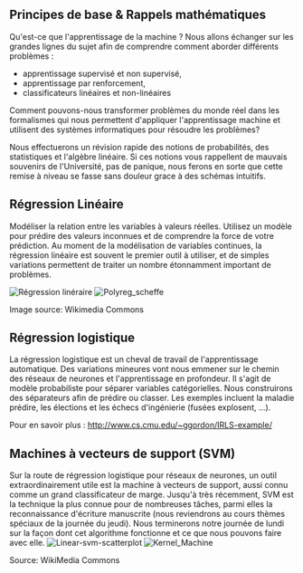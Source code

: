 ## Principes de base & Rappels mathématiques
Qu'est-ce que l'apprentissage de la machine ?
Nous allons échanger sur les grandes lignes du sujet afin de comprendre comment aborder différents problèmes :
* apprentissage supervisé et non supervisé,
* apprentissage par renforcement,
* classificateurs linéaires et non-linéaires

Comment pouvons-nous transformer problèmes du monde réel dans les formalismes qui nous permettent d'appliquer l'apprentissage machine et utilisent des systèmes informatiques pour résoudre les problèmes?

Nous effectuerons un révision rapide des notions de probabilités, des statistiques et l'algèbre linéaire. Si ces notions vous rappellent de mauvais souvenirs de l'Université, pas de panique, nous ferons en sorte que cette remise à niveau se fasse sans douleur grace à des schémas intuitifs.

## Régression Linéaire
Modéliser la relation entre les variables à valeurs réelles. Utilisez un modèle pour prédire des valeurs inconnues et de comprendre la force de votre prédiction.
Au moment de la modélisation de variables continues, la régression linéaire est souvent le premier outil à utiliser, et de simples variations permettent de  traiter un nombre étonnamment important de problèmes.

![Régression linéraire](https://upload.wikimedia.org/wikipedia/commons/3/3a/Linear_regression.svg)
![Polyreg_scheffe](https://upload.wikimedia.org/wikipedia/commons/8/8b/Polyreg_scheffe.svg)

Image source: Wikimedia Commons

## Régression logistique
La régression logistique est un cheval de travail de l'apprentissage automatique. Des variations mineures vont nous emmener sur le chemin des réseaux de neurones et l'apprentissage en profondeur. Il s'agit de modèle probabiliste pour séparer variables catégorielles. Nous construirons des séparateurs afin de prédire ou classer. Les exemples incluent la maladie prédire, les élections et les échecs d'ingénierie (fusées explosent, ...).

Pour en savoir plus : http://www.cs.cmu.edu/~ggordon/IRLS-example/

## Machines à vecteurs de support (SVM)
Sur la route de régression logistique pour réseaux de neurones, un outil extraordinairement utile est la machine à vecteurs de support, aussi connu comme un grand classificateur de marge. Jusqu'à très récemment, SVM est la technique la plus connue pour de nombreuses tâches, parmi elles la reconnaissance d'écriture manuscrite (nous reviendrons au cours thèmes spéciaux de la journée du jeudi). Nous terminerons notre journée de lundi sur la façon dont cet algorithme fonctionne et ce que nous pouvons faire avec elle.
![Linear-svm-scatterplot](https://upload.wikimedia.org/wikipedia/commons/thumb/4/46/Linear-svm-scatterplot.svg/720px-Linear-svm-scatterplot.svg.png)
![Kernel_Machine](https://upload.wikimedia.org/wikipedia/commons/1/1b/Kernel_Machine.png)

Source: WikiMedia Commons
